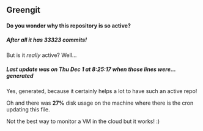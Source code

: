 ## Greengit

#### Do you wonder why this repository is so active?

##### After all it has 33323 commits!

But is it *really* active? Well...

##### Last update was on Thu Dec 1 at 8:25:17 when those lines were... generated

Yes, generated, because it certainly helps a lot to have such an active repo!

Oh and there was **27%** disk usage on the machine
where there is the cron updating this file.

Not the best way to monitor a VM in the cloud but it works! :)
